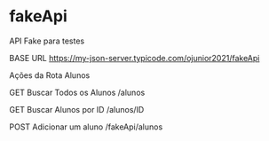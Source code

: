 # fakeApi
API Fake para testes

BASE URL https://my-json-server.typicode.com/ojunior2021/fakeApi

Ações da Rota Alunos  

GET Buscar  Todos os Alunos 
/alunos

GET Buscar Alunos por ID
/alunos/ID

POST Adicionar um aluno
/fakeApi/alunos





  
